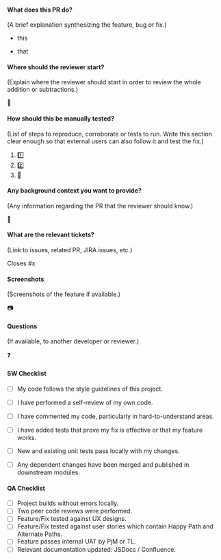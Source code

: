 #### What does this PR do?

(A brief explanation synthesizing the feature, bug or fix.)

- this

- that



#### Where should the reviewer start?

(Explain where the reviewer should start in order to review the whole addition or subtractions.)

:checkered_flag:



#### How should this be manually tested?

(List of steps to reproduce, corroborate or tests to run. Write this section clear enough so that external users can also follow it and test the fix.)

1. :one:
2. :two:
3. :tada:

 
 

#### Any background context you want to provide?

(Any information regarding the PR that the reviewer should know.)

:construction:



#### What are the relevant tickets?

(Link to issues, related PR, JIRA issues, etc.)

Closes #x



#### Screenshots

(Screenshots of the feature if available.)

:camera:



#### Questions

(If available, to another developer or reviewer.)

:question:



#### SW Checklist

- [ ] My code follows the style guidelines of this project.
- [ ] I have performed a self-review of my own code.
- [ ] I have commented my code, particularly in hard-to-understand areas.
- [ ] I have added tests that prove my fix is effective or that my feature works.
- [ ] New and existing unit tests pass locally with my changes.
- [ ] Any dependent changes have been merged and published in downstream modules.



#### QA Checklist

- [ ] Project builds without errors locally.
- [ ] Two peer code reviews were performed.
- [ ] Feature/Fix tested against UX designs.
- [ ] Feature/Fix tested against user stories which contain Happy Path and Alternate Paths.
- [ ] Feature passes internal UAT by PjM or TL.
- [ ] Relevant documentation updated: JSDocs / Confluence.